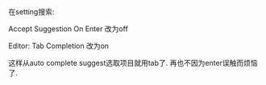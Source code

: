 在setting搜索:

Accept Suggestion On Enter    改为off

Editor: Tab Completion   改为on



这样从auto complete suggest选取项目就用tab了. 再也不因为enter误触而烦恼了.